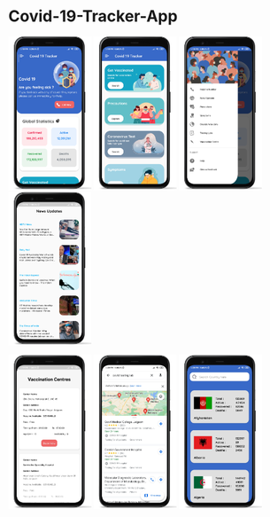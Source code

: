 # Covid-19-Tracker-App

<P>
<img src="./ss/ss (8).png" width="150" title="Image 1"> 
<img src="./ss/ss (2).png" width="150" title="Image 1"> 
<img src="./ss/ss (1).png" width="150" title="Image 1"> 
<img src="./ss/ss (4).png" width="150" title="Image 1"> 
</p>

<p>  

<img src="./ss/ss (5).png" width="150" title="Image 1"> 
<img src="./ss/ss (6).png" width="150" title="Image 1">
<img src="./ss/ss (7).png" width="150" title="Image 1"> 
</p>
